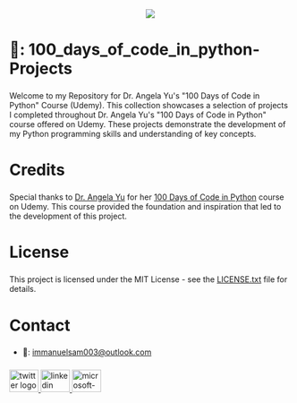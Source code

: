 <div align="center">
  <img widtht="1000" src="https://media.giphy.com/media/coxQHKASG60HrHtvkt/giphy.gif?cid=790b76113t4rcnntbxigoxrhoxtcsprx7p4vw3r3szmhbgbp&ep=v1_gifs_search&rid=giphy.gif&ct=g"  />
</div>

###

<h1 align="left">🔗<a href="https://github.com/Activesamu3l/100_days_of_code_in_python-Projects" style="text-decoration: none;">: 100_days_of_code_in_python-Projects</a></h1>

###

<p align="left">Welcome to my Repository for Dr. Angela Yu's "100 Days of Code in Python" Course (Udemy). This collection showcases a selection of projects I completed throughout Dr. Angela Yu's "100 Days of Code in Python" course offered on Udemy. These projects demonstrate the development of my Python programming skills and understanding of key concepts.</p>

###

<h1 align="left">Credits</h1>

###

<p align="left">Special thanks to <a href="https://x.com/yu_angela">Dr. Angela Yu</a> for her <a href="https://www.udemy.com/course/100-days-of-code/">100 Days of Code in Python</a> course on Udemy. This course provided the foundation and inspiration that led to the development of this project.</p>

###

<h1 align="left">License</h1>

###

<p align="left">This project is licensed under the MIT License - see the <a href="https://github.com/Activesamu3l/100_days_of_code_in_python-Projects/blob/main/LICENSE">LICENSE.txt<a/> file for details.</p>

###

<h1 align="left">Contact</h1>

###

<ul>
  <li>📧: <a href="mailto:immanuelsam003@outlook.com">immanuelsam003@outlook.com</a></li>
</ul>

###

<div align="left">
  <a href="https://x.com/i_samu3l" target="_blank">
    <img src="https://raw.githubusercontent.com/maurodesouza/profile-readme-generator/master/src/assets/icons/social/twitter/default.svg" width="52" height="40" alt="twitter logo"  />
  </a>
  <a href="https://www.linkedin.com/in/immanuel-samuel" target="_blank">
    <img src="https://raw.githubusercontent.com/maurodesouza/profile-readme-generator/master/src/assets/icons/social/linkedin/default.svg" width="52" height="40" alt="linkedin logo"  />
  </a>
  <a href="immanuelsam003@outlook.com" target="_blank">
    <img src="https://raw.githubusercontent.com/maurodesouza/profile-readme-generator/master/src/assets/icons/social/microsoft-outlook/default.svg" width="52" height="40" alt="microsoft-outlook logo"  />
  </a>
</div>

###
